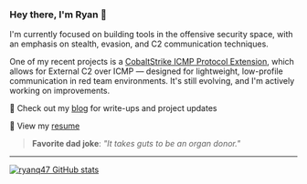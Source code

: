 ### Hey there, I'm Ryan 👋

I'm currently focused on building tools in the offensive security space, with an emphasis on stealth, evasion, and C2 communication techniques.

One of my recent projects is a [CobaltStrike ICMP Protocol Extension](https://github.com/ryanq47/CS-EXTC2-ICMP), which allows for External C2 over ICMP — designed for lightweight, low-profile communication in red team environments. It's still evolving, and I'm actively working on improvements.

📘 Check out my [blog](https://ryanq47.github.io/) for write-ups and project updates

📄 View my [resume](https://github.com/ryanq47/resume/blob/main/Ryan_Kleffman_Resume.pdf)

> **Favorite dad joke**: *"It takes guts to be an organ donor."*

---

[![ryanq47 GitHub stats](https://github-readme-stats.vercel.app/api?username=ryanq47)](https://github.com/ryanq47/github-readme-stats)
